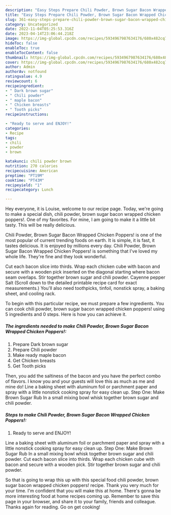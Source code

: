 ```yaml
---
description: "Easy Steps Prepare Chili Powder, Brown Sugar Bacon Wrapped Chicken Poppers! the Very Delicious}"
title: "Easy Steps Prepare Chili Powder, Brown Sugar Bacon Wrapped Chicken Poppers! the Very Delicious}"
slug: 361-easy-steps-prepare-chili-powder-brown-sugar-bacon-wrapped-chicken-poppers-the-very-delicious
category: Uncategorized
date: 2022-11-04T05:25:53.316Z
date: 2023-04-14T23:06:44.218Z
image: https://img-global.cpcdn.com/recipes/5934967987634176/680x482cq70/chili-powder-brown-sugar-bacon-wrapped-chicken-poppers-recipe-main-photo.jpg
hideToc: false
enableToc: true
enableTocContent: false
thumbnail: https://img-global.cpcdn.com/recipes/5934967987634176/680x482cq70/chili-powder-brown-sugar-bacon-wrapped-chicken-poppers-recipe-main-photo.jpg
cover: https://img-global.cpcdn.com/recipes/5934967987634176/680x482cq70/chili-powder-brown-sugar-bacon-wrapped-chicken-poppers-recipe-main-photo.jpg
author: Admin
authorAv: notfound
ratingvalue: 4.9
reviewcount: 6
recipeingredient:
- " Dark brown sugar"
- " Chili powder"
- " maple bacon"
- " Chicken breasts"
- " Tooth picks"
recipeinstructions:

- "Ready to serve and ENJOY!"
categories:
- Recipe
tags:
- chili
- powder
- brown

katakunci: chili powder brown 
nutrition: 270 calories
recipecuisine: American
preptime: "PT19M"
cooktime: "PT43M"
recipeyield: "1"
recipecategory: Lunch

---
```



Hey everyone, it is Louise, welcome to our recipe page. Today, we're going to make a special dish, chili powder, brown sugar bacon wrapped chicken poppers!. One of my favorites. For mine, I am going to make it a little bit tasty. This will be really delicious.

Chili Powder, Brown Sugar Bacon Wrapped Chicken Poppers! is one of the most popular of current trending foods on earth. It is simple, it is fast, it tastes delicious. It is enjoyed by millions every day. Chili Powder, Brown Sugar Bacon Wrapped Chicken Poppers! is something that I've loved my whole life. They're fine and they look wonderful.

Cut each bacon slice into thirds. Wrap each chicken cube with bacon and secure with a wooden pick inserted on the diagonal starting where bacon seam overlaps. Stir together brown sugar and chili powder. Cayenne pepper Salt (Scroll down to the detailed printable recipe card for exact measurements.) You&#39;ll also need toothpicks, tinfoil, nonstick spray, a baking sheet, and cooling rack.


To begin with this particular recipe, we must prepare a few ingredients. You can cook chili powder, brown sugar bacon wrapped chicken poppers! using 5 ingredients and 0 steps. Here is how you can achieve it.

<!--inarticleads1-->

##### The ingredients needed to make Chili Powder, Brown Sugar Bacon Wrapped Chicken Poppers!:

1. Prepare  Dark brown sugar
1. Prepare  Chili powder
1. Make ready  maple bacon
1. Get  Chicken breasts
1. Get  Tooth picks


Then, you add the saltiness of the bacon and you have the perfect combo of flavors. I know you and your guests will love this as much as me and mine do! Line a baking sheet with aluminum foil or parchment paper and spray with a little nonstick cooking spray for easy clean up. Step One: Make Brown Sugar Rub In a small mixing bowl whisk together brown sugar and chili powder. 

<!--inarticleads2-->

##### Steps to make Chili Powder, Brown Sugar Bacon Wrapped Chicken Poppers!:


1. Ready to serve and ENJOY!

Line a baking sheet with aluminum foil or parchment paper and spray with a little nonstick cooking spray for easy clean up. Step One: Make Brown Sugar Rub In a small mixing bowl whisk together brown sugar and chili powder. Cut each bacon slice into thirds. Wrap each chicken cube with bacon and secure with a wooden pick. Stir together brown sugar and chili powder. 

So that is going to wrap this up with this special food chili powder, brown sugar bacon wrapped chicken poppers! recipe. Thank you very much for your time. I'm confident that you will make this at home. There's gonna be more interesting food at home recipes coming up. Remember to save this page in your browser, and share it to your family, friends and colleague. Thanks again for reading. Go on get cooking!
